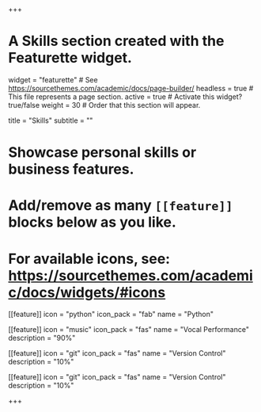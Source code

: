 +++
# A Skills section created with the Featurette widget.
widget = "featurette"  # See https://sourcethemes.com/academic/docs/page-builder/
headless = true  # This file represents a page section.
active = true  # Activate this widget? true/false
weight = 30  # Order that this section will appear.

title = "Skills"
subtitle = ""

# Showcase personal skills or business features.
#
# Add/remove as many `[[feature]]` blocks below as you like.
#
# For available icons, see: https://sourcethemes.com/academic/docs/widgets/#icons

[[feature]]
  icon = "python"
  icon_pack = "fab"
  name = "Python"

[[feature]]
  icon = "music"
  icon_pack = "fas"
  name = "Vocal Performance"
  description = "90%"  

[[feature]]
  icon = "git"
  icon_pack = "fas"
  name = "Version Control"
  description = "10%"

[[feature]]
  icon = "git"
  icon_pack = "fas"
  name = "Version Control"
  description = "10%"

+++
